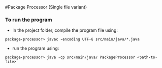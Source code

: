 #Package Processor (Single file variant)
### To run the program

- In the project folder, compile the program file using:
```
package-processor> javac -encoding UTF-8 src/main/java/*.java   
```
- run the program using: 
```
package-processor> java -cp src/main/java/ PackageProcessor <path-to-file>
```